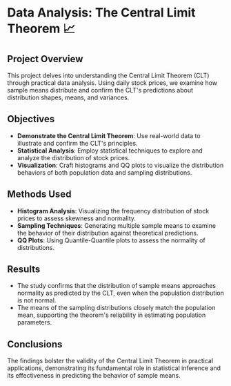 # Data Analysis: The Central Limit Theorem 📈

## Project Overview
This project delves into understanding the Central Limit Theorem (CLT) through practical data analysis. Using daily stock prices, we examine how sample means distribute and confirm the CLT's predictions about distribution shapes, means, and variances.

## Objectives
- **Demonstrate the Central Limit Theorem**: Use real-world data to illustrate and confirm the CLT's principles.
- **Statistical Analysis**: Employ statistical techniques to explore and analyze the distribution of stock prices.
- **Visualization**: Craft histograms and QQ plots to visualize the distribution behaviors of both population data and sampling distributions.

## Methods Used
- **Histogram Analysis**: Visualizing the frequency distribution of stock prices to assess skewness and normality.
- **Sampling Techniques**: Generating multiple sample means to examine the behavior of their distribution against theoretical predictions.
- **QQ Plots**: Using Quantile-Quantile plots to assess the normality of distributions.

## Results
- The study confirms that the distribution of sample means approaches normality as predicted by the CLT, even when the population distribution is not normal.
- The means of the sampling distributions closely match the population mean, supporting the theorem's reliability in estimating population parameters.

## Conclusions
The findings bolster the validity of the Central Limit Theorem in practical applications, demonstrating its fundamental role in statistical inference and its effectiveness in predicting the behavior of sample means.
